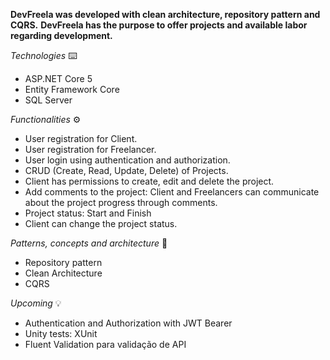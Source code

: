 **DevFreela was developed with clean architecture, repository pattern and CQRS.** 
**DevFreela has the purpose to offer projects and available labor regarding development.** 

*Technologies* ⌨️
- ASP.NET Core 5
- Entity Framework Core
- SQL Server

*Functionalities* ⚙️
- User registration for Client.
- User registration for Freelancer.
- User login using authentication and authorization.
- CRUD (Create, Read, Update, Delete) of Projects.
- Client has permissions to create, edit and delete the project.
- Add comments to the project: Client and Freelancers can communicate about the project progress through comments.
- Project status: Start and Finish
- Client can change the project status.

*Patterns, concepts and architecture* 📂
- Repository pattern
- Clean Architecture
- CQRS


*Upcoming* 💡
- Authentication and Authorization with JWT Bearer
- Unity tests: XUnit
- Fluent Validation para validação de API
